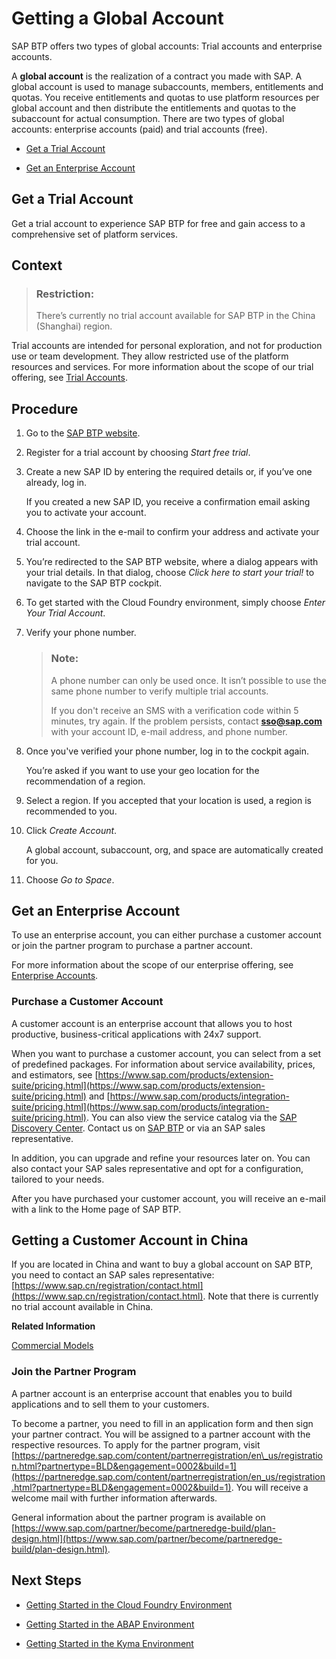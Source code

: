 <!-- loiod61c2819034b48e68145c45c36acba6e -->

# Getting a Global Account

SAP BTP offers two types of global accounts: Trial accounts and enterprise accounts.

A **global account** is the realization of a contract you made with SAP. A global account is used to manage subaccounts, members, entitlements and quotas. You receive entitlements and quotas to use platform resources per global account and then distribute the entitlements and quotas to the subaccount for actual consumption. There are two types of global accounts: enterprise accounts \(paid\) and trial accounts \(free\).

-   [Get a Trial Account](Getting_a_Global_Account_d61c281.md#loio42e7e54590424e65969fced1acd47694)

-   [Get an Enterprise Account](Getting_a_Global_Account_d61c281.md#loio82f9ff522f754e26ae89e0cd7ec7aa11)


 <a name="loio42e7e54590424e65969fced1acd47694"/>

<!-- loio42e7e54590424e65969fced1acd47694 -->

## Get a Trial Account

Get a trial account to experience SAP BTP for free and gain access to a comprehensive set of platform services.



<a name="loio42e7e54590424e65969fced1acd47694__context_alb_hn2_nhb"/>

## Context

> ### Restriction:  
> There’s currently no trial account available for SAP BTP in the China \(Shanghai\) region.

Trial accounts are intended for personal exploration, and not for production use or team development. They allow restricted use of the platform resources and services. For more information about the scope of our trial offering, see [Trial Accounts](../10-concepts/Trial_Accounts_046f127.md).



<a name="loio42e7e54590424e65969fced1acd47694__steps_eh3_4tc_dcb"/>

## Procedure

1.  Go to the [SAP BTP website](https://www.sap.com/products/business-technology-platform/trial.html).

2.  Register for a trial account by choosing *Start free trial*.

3.  Create a new SAP ID by entering the required details or, if you’ve one already, log in.

    If you created a new SAP ID, you receive a confirmation email asking you to activate your account.

4.  Choose the link in the e-mail to confirm your address and activate your trial account.

5.  You’re redirected to the SAP BTP website, where a dialog appears with your trial details. In that dialog, choose *Click here to start your trial!* to navigate to the SAP BTP cockpit.

6.  To get started with the Cloud Foundry environment, simply choose *Enter Your Trial Account*. 

7.  Verify your phone number.

    > ### Note:  
    > A phone number can only be used once. It isn’t possible to use the same phone number to verify multiple trial accounts.
    > 
    > If you don't receive an SMS with a verification code within 5 minutes, try again. If the problem persists, contact **sso@sap.com** with your account ID, e-mail address, and phone number.

8.  Once you've verified your phone number, log in to the cockpit again.

    You’re asked if you want to use your geo location for the recommendation of a region.

9.  Select a region. If you accepted that your location is used, a region is recommended to you.

10. Click *Create Account*.

    A global account, subaccount, org, and space are automatically created for you.

11. Choose *Go to Space*.


 <a name="loio82f9ff522f754e26ae89e0cd7ec7aa11"/>

<!-- loio82f9ff522f754e26ae89e0cd7ec7aa11 -->

## Get an Enterprise Account

To use an enterprise account, you can either purchase a customer account or join the partner program to purchase a partner account.

For more information about the scope of our enterprise offering, see [Enterprise Accounts](../10-concepts/Enterprise_Accounts_171511c.md).

 <a name="loioa71a081b39e343e097046bf487f57af3"/>

<!-- loioa71a081b39e343e097046bf487f57af3 -->

### Purchase a Customer Account

A customer account is an enterprise account that allows you to host productive, business-critical applications with 24x7 support.

When you want to purchase a customer account, you can select from a set of predefined packages. For information about service availability, prices, and estimators, see [https://www.sap.com/products/extension-suite/pricing.html](https://www.sap.com/products/extension-suite/pricing.html) and [https://www.sap.com/products/integration-suite/pricing.html](https://www.sap.com/products/integration-suite/pricing.html). You can also view the service catalog via the [SAP Discovery Center](https://discovery-center.cloud.sap). Contact us on [SAP BTP](https://www.sap.com/products/business-technology-platform.html) or via an SAP sales representative.

In addition, you can upgrade and refine your resources later on. You can also contact your SAP sales representative and opt for a configuration, tailored to your needs.

After you have purchased your customer account, you will receive an e-mail with a link to the Home page of SAP BTP.



<a name="loioa71a081b39e343e097046bf487f57af3__section_pdc_gpc_4kb"/>

## Getting a Customer Account in China

If you are located in China and want to buy a global account on SAP BTP, you need to contact an SAP sales representative: [https://www.sap.cn/registration/contact.html](https://www.sap.cn/registration/contact.html). Note that there is currently no trial account available in China.

**Related Information**  


[Commercial Models](../10-concepts/Commercial_Models_263d400.md "SAP BTP offers two different commercial models for enterprise accounts.")

 <a name="loio0730b01feb484396b5a3daaa5115d73d"/>

<!-- loio0730b01feb484396b5a3daaa5115d73d -->

### Join the Partner Program

A partner account is an enterprise account that enables you to build applications and to sell them to your customers.



To become a partner, you need to fill in an application form and then sign your partner contract. You will be assigned to a partner account with the respective resources. To apply for the partner program, visit [https://partneredge.sap.com/content/partnerregistration/en\_us/registration.html?partnertype=BLD&engagement=0002&build=1](https://partneredge.sap.com/content/partnerregistration/en_us/registration.html?partnertype=BLD&engagement=0002&build=1). You will receive a welcome mail with further information afterwards.

General information about the partner program is available on [https://www.sap.com/partner/become/partneredge-build/plan-design.html](https://www.sap.com/partner/become/partneredge-build/plan-design.html).



<a name="loio0730b01feb484396b5a3daaa5115d73d__section_vlj_kkq_qmb"/>

## Next Steps

-   [Getting Started in the Cloud Foundry Environment](Getting_Started_in_the_Cloud_Foundry_Environment_b328cc8.md)

-   [Getting Started in the ABAP Environment](Getting_Started_in_the_ABAP_Environment_2ffdd24.md)

-   [Getting Started in the Kyma Environment](Getting_Started_in_the_Kyma_Environment_d1abd18.md)


